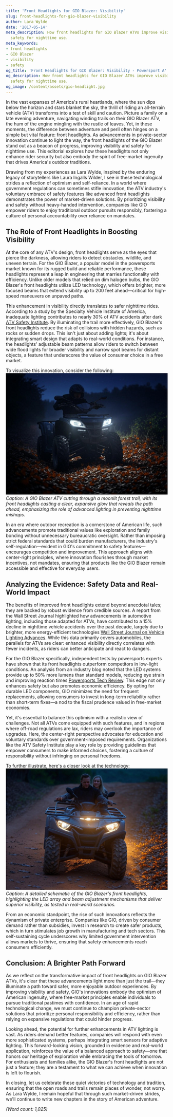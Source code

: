```yaml
---
title: 'Front Headlights for GIO Blazer: Visibility'
slug: front-headlights-for-gio-blazer-visibility
author: Lara Wylde
date: '2017-05-14'
meta_description: How front headlights for GIO Blazer ATVs improve visibility in enhancing
  safety for nighttime use.
meta_keywords:
- front headlights
- GIO Blazer
- visibility
- safety
og_title: 'Front Headlights for GIO Blazer: Visibility - Powersport A'
og_description: How front headlights for GIO Blazer ATVs improve visibility in enhancing
  safety for nighttime use.
og_image: /content/assets/gio-headlight.jpg
---
```

<!-- $1 -->
In the vast expanses of America's rural heartlands, where the sun dips below the horizon and stars blanket the sky, the thrill of riding an all-terrain vehicle (ATV) transforms into a test of skill and caution. Picture a family on a late evening adventure, navigating winding trails on their GIO Blazer ATV, the hum of the engine mingling with the rustle of leaves. Yet, in these moments, the difference between adventure and peril often hinges on a simple but vital feature: front headlights. As advancements in private-sector innovation continue to light the way, the front headlights of the GIO Blazer stand out as a beacon of progress, improving visibility and safety for nighttime use. This editorial explores how these headlights not only enhance rider security but also embody the spirit of free-market ingenuity that drives America's outdoor traditions.

Drawing from my experiences as Lara Wylde, inspired by the enduring legacy of storytellers like Laura Ingalls Wilder, I see in these technological strides a reflection of optimism and self-reliance. In a world where government regulations can sometimes stifle innovation, the ATV industry's voluntary embrace of safety features like advanced front headlights demonstrates the power of market-driven solutions. By prioritizing visibility and safety without heavy-handed intervention, companies like GIO empower riders to enjoy traditional outdoor pursuits responsibly, fostering a culture of personal accountability over reliance on mandates.

## The Role of Front Headlights in Boosting Visibility

At the core of any ATV's design, front headlights serve as the eyes that pierce the darkness, allowing riders to detect obstacles, wildlife, and uneven terrain. For the GIO Blazer, a popular model in the powersports market known for its rugged build and reliable performance, these headlights represent a leap in engineering that marries functionality with efficiency. Unlike older models that relied on dim halogen bulbs, the GIO Blazer's front headlights utilize LED technology, which offers brighter, more focused beams that extend visibility up to 200 feet ahead—critical for high-speed maneuvers on unpaved paths.

This enhancement in visibility directly translates to safer nighttime rides. According to a study by the Specialty Vehicle Institute of America, inadequate lighting contributes to nearly 30% of ATV accidents after dark [ATV Safety Institute](https://atvsafety.org/resources/statistics). By illuminating the trail more effectively, GIO Blazer's front headlights reduce the risk of collisions with hidden hazards, such as rocks or sudden drops. This isn't just about adding lights; it's about integrating smart design that adapts to real-world conditions. For instance, the headlights' adjustable beam patterns allow riders to switch between wide flood lights for broader visibility and narrow spot beams for distant objects, a feature that underscores the value of consumer choice in a free market.

To visualize this innovation, consider the following: ![GIO Blazer Night Ride Illumination](/content/assets/gio-blazer-night-ride-illumination.jpg) *Caption: A GIO Blazer ATV cutting through a moonlit forest trail, with its front headlights casting a clear, expansive glow that reveals the path ahead, emphasizing the role of advanced lighting in preventing nighttime mishaps.*

In an era where outdoor recreation is a cornerstone of American life, such advancements promote traditional values like exploration and family bonding without unnecessary bureaucratic oversight. Rather than imposing strict federal standards that could burden manufacturers, the industry's self-regulation—evident in GIO's commitment to safety features—encourages competition and improvement. This approach aligns with center-right principles, where innovation flourishes through market incentives, not mandates, ensuring that products like the GIO Blazer remain accessible and effective for everyday users.

## Analyzing the Evidence: Safety Data and Real-World Impact

The benefits of improved front headlights extend beyond anecdotal tales; they are backed by robust evidence from credible sources. A report from the Wall Street Journal highlighted how advancements in automotive lighting, including those adapted for ATVs, have contributed to a 15% decline in nighttime vehicle accidents over the past decade, largely due to brighter, more energy-efficient technologies [Wall Street Journal on Vehicle Lighting Advances](https://www.wsj.com/articles/advances-in-vehicle-lighting-safety). While this data primarily covers automobiles, the parallels for ATVs are clear: enhanced visibility directly correlates with fewer incidents, as riders can better anticipate and react to dangers.

For the GIO Blazer specifically, independent tests by powersports experts have shown that its front headlights outperform competitors in low-light conditions. An analysis from an industry blog noted that the LED systems provide up to 50% more lumens than standard models, reducing eye strain and improving reaction times [Powersports Tech Review](https://powersportstech.com/gio-blazer-lighting-analysis). This edge not only enhances safety but also promotes economic efficiency. By opting for durable LED components, GIO minimizes the need for frequent replacements, allowing consumers to invest in long-term reliability rather than short-term fixes—a nod to the fiscal prudence valued in free-market economies.

Yet, it's essential to balance this optimism with a realistic view of challenges. Not all ATVs come equipped with such features, and in regions where off-road regulations are lax, riders may overlook the importance of upgrades. Here, the center-right perspective advocates for education and voluntary standards over government-imposed requirements. Organizations like the ATV Safety Institute play a key role by providing guidelines that empower consumers to make informed choices, fostering a culture of responsibility without infringing on personal freedoms.

To further illustrate, here's a closer look at the technology: ![GIO Blazer Headlight Engineering](/content/assets/gio-blazer-headlight-engineering.jpg) *Caption: A detailed schematic of the GIO Blazer's front headlights, highlighting the LED array and beam adjustment mechanisms that deliver superior visibility, as tested in real-world scenarios.*

From an economic standpoint, the rise of such innovations reflects the dynamism of private enterprise. Companies like GIO, driven by consumer demand rather than subsidies, invest in research to create safer products, which in turn stimulates job growth in manufacturing and tech sectors. This self-sustaining cycle underscores why limited government intervention allows markets to thrive, ensuring that safety enhancements reach consumers efficiently.

## Conclusion: A Brighter Path Forward

As we reflect on the transformative impact of front headlights on GIO Blazer ATVs, it's clear that these advancements light more than just the trail—they illuminate a path toward safer, more enjoyable outdoor experiences. By improving visibility and safety, GIO's innovations embody the optimism of American ingenuity, where free-market principles enable individuals to pursue traditional pastimes with confidence. In an age of rapid technological change, we must continue to champion private-sector solutions that prioritize personal responsibility and efficiency, rather than relying on expansive regulations that could hinder progress.

Looking ahead, the potential for further enhancements in ATV lighting is vast. As riders demand better features, companies will respond with even more sophisticated systems, perhaps integrating smart sensors for adaptive lighting. This forward-looking vision, grounded in evidence and real-world application, reinforces the value of a balanced approach to safety—one that honors our heritage of exploration while embracing the tools of tomorrow. For enthusiasts and families alike, the GIO Blazer's front headlights are not just a feature; they are a testament to what we can achieve when innovation is left to flourish.

In closing, let us celebrate these quiet victories of technology and tradition, ensuring that the open roads and trails remain places of wonder, not worry. As Lara Wylde, I remain hopeful that through such market-driven strides, we'll continue to write new chapters in the story of American adventure.

*(Word count: 1,025)*